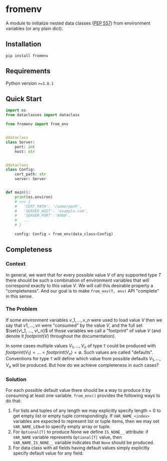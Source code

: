 # fromenv

A module to initialize nested data classes ([PEP 557](https://peps.python.org/pep-0557/))
from environment variables (or any plain dict).

## Installation

```shell
pip install fromenv
```

## Requirements

Python version `>=3.8.1`

## Quick Start

```python
import os
from dataclasses import dataclass

from fromenv import from_env


@dataclass
class Server:
    port: int
    host: str


@dataclass
class Config:
    cert_path: str
    server: Server


def main():
    print(os.environ)
    # >>> {
    #   'CERT_PATH': '/some/path', 
    #   'SERVER_HOST': 'example.com', 
    #   'SERVER_PORT':'8080',
    #   ...
    # }

    config: Config = from_env(data_class=Config)
```

## Completeness

### Context

In general, we want that for every possible value $V$ of any supported type $T$
there should be such a combination of environment variables that will correspond
exactly to this value $V$. We will call this desirable property a "completeness".
And our goal is to make `from_env(T, env)` API "complete" in this sense.

### The Problem

If some environment variables $v\_1, ..., v\_n$ were used to load value $V$
then we say that $v1, ..., vn$ were "consumed" by the value $V$, and the
full set $\set{v\_1, ..., v\_n}$ of those variables we call a "footprint" of
value $V$ (and denote it $footprint(V)$ throughout the documentation).

In some cases multiple values $V_1, ..., V_n$ of type `T` could be produced
with $footprint(V_1) = ... = footprint(V_n) = \emptyset$. Such values
are called "defaults". Conventions for type `T` will define which value
from possible defaults $V_1, ..., V_n$ will be produced.
But how do we achieve completeness in such cases?

### Solution

For each possible default value there should be a way to produce
it by consuming at least one variable. `from_env()` provides the
following ways to do that: 

1. For lists and tuples of any length we may explicitly specify
   length = 0 to get empty list or empty tuple correspondingly.
   If `VAR_NAME_<index>` variables are expected to represent
   list or tuple items, then we may set `VAR_NAME_LEN=0` to
   specify empty array or tuple.
2. For `Optional[T]` to produce None we define `IS_NONE__` attribute:
   if `VAR_NAME` variable represents `Optional[T]` value, then
   `VAR_NAME_IS_NONE__` variable indicates that `None` should be produced.
3. For data class with all fields having default values simply explicitly
   specify default value for any field.
